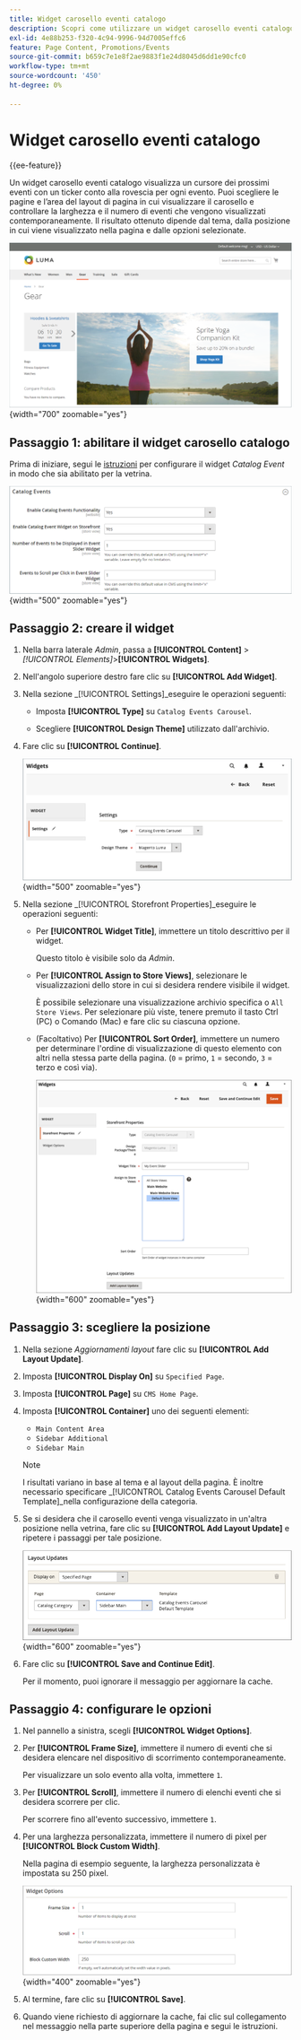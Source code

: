 ```yaml
---
title: Widget carosello eventi catalogo
description: Scopri come utilizzare un widget carosello eventi catalogo per visualizzare un cursore dei prossimi eventi su una pagina.
exl-id: 4e88b253-f320-4c94-9996-94d7005effc6
feature: Page Content, Promotions/Events
source-git-commit: b659c7e1e8f2ae9883f1e24d8045d6dd1e90cfc0
workflow-type: tm+mt
source-wordcount: '450'
ht-degree: 0%

---
```


# Widget carosello eventi catalogo

{{ee-feature}}

Un widget carosello eventi catalogo visualizza un cursore dei prossimi eventi con un ticker conto alla rovescia per ogni evento. Puoi scegliere le pagine e l’area del layout di pagina in cui visualizzare il carosello e controllare la larghezza e il numero di eventi che vengono visualizzati contemporaneamente. Il risultato ottenuto dipende dal tema, dalla posizione in cui viene visualizzato nella pagina e dalle opzioni selezionate.

![Carosello eventi nella barra laterale a sinistra](./assets/storefront-event-carousel-sidebar-gear.png){width="700" zoomable="yes"}

## Passaggio 1: abilitare il widget carosello catalogo

Prima di iniziare, segui le [istruzioni](../merchandising-promotions/event-configure.md) per configurare il widget _Catalog Event_ in modo che sia abilitato per la vetrina.

![Configurazione evento catalogo](./assets/config-catalog-catalog-events-1.png){width="500" zoomable="yes"}

## Passaggio 2: creare il widget

1. Nella barra laterale _Admin_, passa a **[!UICONTROL Content]** > _[!UICONTROL Elements]_>**[!UICONTROL Widgets]**.

1. Nell&#39;angolo superiore destro fare clic su **[!UICONTROL Add Widget]**.

1. Nella sezione _[!UICONTROL Settings]_eseguire le operazioni seguenti:

   - Imposta **[!UICONTROL Type]** su `Catalog Events Carousel`.

   - Scegliere **[!UICONTROL Design Theme]** utilizzato dall&#39;archivio.

1. Fare clic su **[!UICONTROL Continue]**.

   ![Impostazioni widget per un carosello eventi](./assets/widget-event-carousel-settings.png){width="500" zoomable="yes"}

1. Nella sezione _[!UICONTROL Storefront Properties]_eseguire le operazioni seguenti:

   - Per **[!UICONTROL Widget Title]**, immettere un titolo descrittivo per il widget.

     Questo titolo è visibile solo da _Admin_.

   - Per **[!UICONTROL Assign to Store Views]**, selezionare le visualizzazioni dello store in cui si desidera rendere visibile il widget.

     È possibile selezionare una visualizzazione archivio specifica o `All Store Views`. Per selezionare più viste, tenere premuto il tasto Ctrl (PC) o Comando (Mac) e fare clic su ciascuna opzione.

   - (Facoltativo) Per **[!UICONTROL Sort Order]**, immettere un numero per determinare l&#39;ordine di visualizzazione di questo elemento con altri nella stessa parte della pagina. (`0` = primo, `1` = secondo, `3` = terzo e così via).

     ![Proprietà vetrina widget](./assets/widget-event-carousel-storefront-properties.png){width="600" zoomable="yes"}

## Passaggio 3: scegliere la posizione

1. Nella sezione _Aggiornamenti layout_ fare clic su **[!UICONTROL Add Layout Update]**.

1. Imposta **[!UICONTROL Display On]** su `Specified Page`.

1. Imposta **[!UICONTROL Page]** su `CMS Home Page`.

1. Imposta **[!UICONTROL Container]** uno dei seguenti elementi:

   - `Main Content Area`
   - `Sidebar Additional`
   - `Sidebar Main`

   >[!NOTE]
   >
   >I risultati variano in base al tema e al layout della pagina. È inoltre necessario specificare _[!UICONTROL Catalog Events Carousel Default Template]_nella configurazione della categoria.

1. Se si desidera che il carosello eventi venga visualizzato in un&#39;altra posizione nella vetrina, fare clic su **[!UICONTROL Add Layout Update]** e ripetere i passaggi per tale posizione.

   ![Aggiornamenti layout](./assets/widget-event-carousel-layout-updates-catalog-category-sidebar.png){width="600" zoomable="yes"}

1. Fare clic su **[!UICONTROL Save and Continue Edit]**.

   Per il momento, puoi ignorare il messaggio per aggiornare la cache.

## Passaggio 4: configurare le opzioni

1. Nel pannello a sinistra, scegli **[!UICONTROL Widget Options]**.

1. Per **[!UICONTROL Frame Size]**, immettere il numero di eventi che si desidera elencare nel dispositivo di scorrimento contemporaneamente.

   Per visualizzare un solo evento alla volta, immettere `1`.

1. Per **[!UICONTROL Scroll]**, immettere il numero di elenchi eventi che si desidera scorrere per clic.

   Per scorrere fino all&#39;evento successivo, immettere `1`.

1. Per una larghezza personalizzata, immettere il numero di pixel per **[!UICONTROL Block Custom Width]**.

   Nella pagina di esempio seguente, la larghezza personalizzata è impostata su 250 pixel.

   ![Opzioni widget larghezza personalizzata](./assets/widget-options-custom-width.png){width="400" zoomable="yes"}

1. Al termine, fare clic su **[!UICONTROL Save]**.

1. Quando viene richiesto di aggiornare la cache, fai clic sul collegamento nel messaggio nella parte superiore della pagina e segui le istruzioni.

